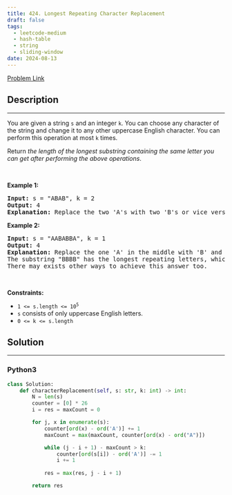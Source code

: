```yaml
---
title: 424. Longest Repeating Character Replacement
draft: false
tags: 
  - leetcode-medium
  - hash-table
  - string
  - sliding-window
date: 2024-08-13
---
```


[Problem Link](https://leetcode.com/problems/longest-repeating-character-replacement/)

## Description

---
<p>You are given a string <code>s</code> and an integer <code>k</code>. You can choose any character of the string and change it to any other uppercase English character. You can perform this operation at most <code>k</code> times.</p>

<p>Return <em>the length of the longest substring containing the same letter you can get after performing the above operations</em>.</p>

<p>&nbsp;</p>
<p><strong class="example">Example 1:</strong></p>

<pre>
<strong>Input:</strong> s = &quot;ABAB&quot;, k = 2
<strong>Output:</strong> 4
<strong>Explanation:</strong> Replace the two &#39;A&#39;s with two &#39;B&#39;s or vice versa.
</pre>

<p><strong class="example">Example 2:</strong></p>

<pre>
<strong>Input:</strong> s = &quot;AABABBA&quot;, k = 1
<strong>Output:</strong> 4
<strong>Explanation:</strong> Replace the one &#39;A&#39; in the middle with &#39;B&#39; and form &quot;AABBBBA&quot;.
The substring &quot;BBBB&quot; has the longest repeating letters, which is 4.
There may exists other ways to achieve this answer too.</pre>

<p>&nbsp;</p>
<p><strong>Constraints:</strong></p>

<ul>
	<li><code>1 &lt;= s.length &lt;= 10<sup>5</sup></code></li>
	<li><code>s</code> consists of only uppercase English letters.</li>
	<li><code>0 &lt;= k &lt;= s.length</code></li>
</ul>


## Solution

---
### Python3
``` py title='longest-repeating-character-replacement'
class Solution:
    def characterReplacement(self, s: str, k: int) -> int:
        N = len(s)
        counter = [0] * 26
        i = res = maxCount = 0

        for j, x in enumerate(s):
            counter[ord(x) - ord('A')] += 1
            maxCount = max(maxCount, counter[ord(x) - ord("A")])

            while (j - i + 1) - maxCount > k:
                counter[ord(s[i]) - ord('A')] -= 1
                i += 1
            
            res = max(res, j - i + 1)

        return res
```

